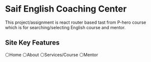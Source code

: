 # Saif English Coaching Center 

This project/assignment is react router based tast from P-hero course which is for searching/selecting English course and mentor.

## Site Key Features
⚪Home
⚪About
⚪Services/Course
⚪Mentor
